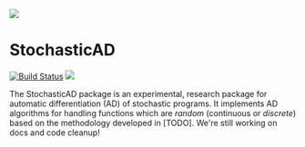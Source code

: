 ![](https://github.com/gaurav-arya/StochasticAD.jl/blob/main/docs/src/images/path_skeleton.png)

# StochasticAD

[![Build Status](https://github.com/gaurav-arya/StochasticAD.jl/workflows/CI/badge.svg?branch=main)](https://github.com/gaurav-arya/StochasticAD.jl/actions?query=workflow:CI)
[![](https://img.shields.io/badge/docs-main-blue.svg)](https://gaurav-arya.github.io/StochasticAD.jl/dev/)

The StochasticAD package is an experimental, research package for automatic differentiation (AD) of stochastic programs. It implements AD algorithms for handling functions which are *random* (continuous or *discrete*) based on the methodology developed in [TODO]. We're still working on docs and code cleanup!
